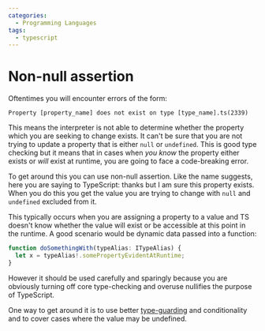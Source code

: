 ```yaml
---
categories:
  - Programming Languages
tags:
  - typescript
---
```


# Non-null assertion

Oftentimes you will encounter errors of the form:

`Property [property_name] does not exist on type [type_name].ts(2339)`

This means the interpreter is not able to determine whether the property which
you are seeking to change exists. It can't be sure that you are not trying to
update a property that is either `null` or `undefined`. This is good type
checking but it means that in cases when _you know_ the property either exists
or _will_ exist at runtime, you are going to face a code-breaking error.

To get around this you can use non-null assertion. Like the name suggests, here
you are saying to TypeScript: thanks but I am sure this property exists. When
you do this you get the value you are trying to change with `null` and
`undefined` excluded from it.

This typically occurs when you are assigning a property to a value and TS
doesn't know whether the value will exist or be accessible at this point in the
runtime. A good scenario would be dynamic data passed into a function:

```ts
function doSomethingWith(typeAlias: ITypeAlias) {
  let x = typeAlias!.somePropertyEvidentAtRuntime;
}
```

However it should be used carefully and sparingly because you are obviously
turning off core type-checking and overuse nullifies the purpose of TypeScript.

One way to get around it is to use better
[type-guarding](Type_guarding_and_narrowing.md) and conditionality and to
cover cases where the value may be undefined.
